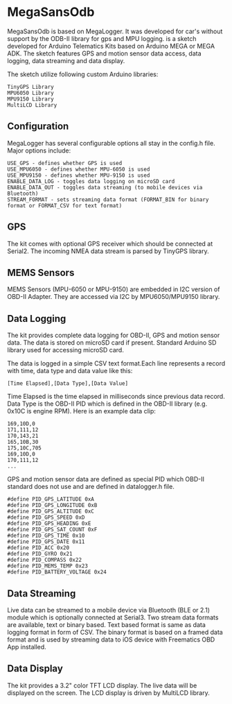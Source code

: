 MegaSansOdb
==========

MegaSansOdb is based on MegaLogger.  It was developed for car's without support by the ODB-II library for gps and MPU logging. is a sketch developed for Arduino Telematics Kits based on Arduino MEGA or MEGA ADK. The sketch features GPS and motion sensor data access, data logging, data streaming and data display.

The sketch utilize following custom Arduino libraries:

    TinyGPS Library
    MPU6050 Library
    MPU9150 Library
    MultiLCD Library


Configuration
-------------

MegaLogger has several configurable options all stay in the config.h file. Major options include:

    USE_GPS - defines whether GPS is used
    USE_MPU6050 - defines whether MPU-6050 is used
    USE_MPU9150 - defines whether MPU-9150 is used
    ENABLE_DATA_LOG - toggles data logging on microSD card
    ENABLE_DATA_OUT - toggles data streaming (to mobile devices via Bluetooth)
    STREAM_FORMAT - sets streaming data format (FORMAT_BIN for binary format or FORMAT_CSV for text format)

GPS
---
The kit comes with optional GPS receiver which should be connected at Serial2. The incoming NMEA data stream is parsed by TinyGPS library.

MEMS Sensors
------------

MEMS Sensors (MPU-6050 or MPU-9150) are embedded in I2C version of OBD-II Adapter. They are accessed via I2C by MPU6050/MPU9150 library.

Data Logging
------------

The kit provides complete data logging for OBD-II, GPS and motion sensor data. The data is stored on microSD card if present. Standard Arduino SD library used for accessing microSD card.

The data is logged in a simple CSV text format.Each line represents a record with time, data type and data value like this:

    [Time Elapsed],[Data Type],[Data Value]

Time Elapsed is the time elapsed in milliseconds since previous data record. Data Type is the OBD-II PID which is defined in the OBD-II library (e.g. 0x10C is engine RPM). Here is an example data clip:

    169,10D,0
    171,111,12
    170,143,21
    165,10B,30
    175,10C,705
    169,10D,0
    170,111,12
    ...

GPS and motion sensor data are defined as special PID which OBD-II standard does not use and are defined in datalogger.h file.

    #define PID_GPS_LATITUDE 0xA
    #define PID_GPS_LONGITUDE 0xB
    #define PID_GPS_ALTITUDE 0xC
    #define PID_GPS_SPEED 0xD
    #define PID_GPS_HEADING 0xE
    #define PID_GPS_SAT_COUNT 0xF
    #define PID_GPS_TIME 0x10
    #define PID_GPS_DATE 0x11
    #define PID_ACC 0x20
    #define PID_GYRO 0x21
    #define PID_COMPASS 0x22
    #define PID_MEMS_TEMP 0x23
    #define PID_BATTERY_VOLTAGE 0x24

Data Streaming
--------------

Live data can be streamed to a mobile device via Bluetooth (BLE or 2.1) module which is optionally connected at Serial3. Two stream data formats are available, text or binary based. Text based format is same as data logging format in form of CSV. The binary format is based on a framed data format and is used by streaming data to iOS device with Freematics OBD App installed.

Data Display
------------

The kit provides a 3.2" color TFT LCD display. The live data will be displayed on the screen. The LCD display is driven by MultiLCD library.

